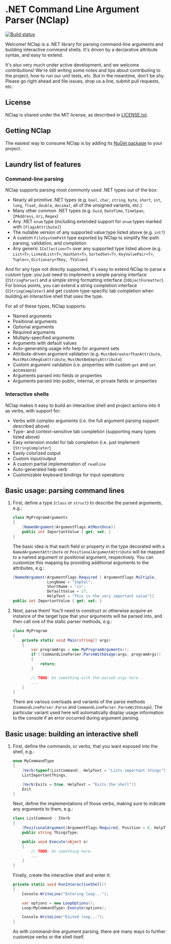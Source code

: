 # .NET Command Line Argument Parser (NClap)

[![Build status](https://ci.appveyor.com/api/projects/status/ay9tjpxor3n4gv1i/branch/master?svg=true)](https://ci.appveyor.com/project/reubeno/nclap/branch/master)

Welcome! NClap is a .NET library for parsing command-line arguments and building interactive
command shells. It's driven by a declarative attribute syntax, and easy to extend.

It's also very much under active development, and we welcome contributions! We're still writing
some notes and tips about contributing to the project, how to run our unit tests, etc. But in the
meantime, don't be shy. Please go right ahead and file issues, drop us a line, submit pull requests,
etc.

## License

NClap is shared under the MIT license, as described in [LICENSE.txt](https://reubeno.github.io/NClap/LICENSE.txt).


## Getting NClap

The easiest way to consume NClap is by adding its [NuGet package](https://www.nuget.org/packages/NClap) to your project.


## Laundry list of features

### Command-line parsing

NClap supports parsing most commonly used .NET types out of the box:

* Nearly all primitive .NET types (e.g. `bool`, `char`, `string`, `byte`, `short`, `int`, `long`, `float`, `double`, `decimal`, all of the unsigned variants, etc.)
* Many other common .NET types (e.g. `Guid`, `DateTime`, `TimeSpan`, `IPAddress`, `Uri`, `Regex`)
* Any .NET `enum` type (including extended support for `enum` types marked with `[FlagsAttribute]`)
* The nullable version of any supported value type listed above (e.g. `int?`)
* A custom `FileSystemPath` type exported by NClap to simplify file-path parsing, validation, and completion
* Any generic `ICollection<T>` over any supported type listed above (e.g. `List<T>`, `LinkedList<T>`, `HashSet<T>`, `SortedSet<T>`, `KeyValuePair<T>`, `Tuple<>`, `Dictionary<TKey, TValue>`)

And for any type not directly supported, it's easy to extend NClap to parse a
custom type: you just need to implement a simple parsing interface
(`IStringParser`) and a simple string formatting interface (`IObjectFormatter`).
For bonus points, you can extend a string completion interface
(`IStringCompleter`) and get custom type-specific tab completion when building
an interactive shell that uses the type.

For all of these types, NClap supports:

* Named arguments
* Positional arguments
* Optional arguments
* Required arguments
* Multiply-specified arguments
* Arguments with default values
* Auto-generating usage info help for argument sets
* Attribute-driven argument validation (e.g. `MustBeGreaterThanAttribute`, `MustMatchRegExAttribute`, `MustNotBeEmptyAttribute`)
* Custom argument validation (i.e. properties with custom `get` and `set` accessors)
* Arguments parsed into fields or properties
* Arguments parsed into public, internal, or private fields or properties

### Interactive shells

NClap makes it easy to build an interactive shell and project actions into it as verbs, with support for:

* Verbs with complex arguments (i.e. the full argument parsing support described above)
* Type- and context-sensitive tab completion (supporting many types listed above)
* Easy extension model for tab completion (i.e. just implement `IStringCompleter`)
* Easily colorized output
* Custom input/output
* A custom partial implementation of `readline`
* Auto-generated help verb
* Customizable keyboard bindings for input operations

## Basic usage: parsing command lines

1. First, define a type (`class` or `struct`) to describe the parsed arguments, e.g.:

    ```csharp
    class MyProgramArguments
    {
        [NamedArgument(ArgumentFlags.AtMostOnce)]
        public int ImportantValue { get; set; }
    }
    ```

    The basic idea is that each field or property in the type decorated with a `NamedArgumentAttribute` or
    `PositionalArgumentAttribute` will be mapped to a named argument or positional argument, respectively.
    You can customize this mapping by providing additional arguments to the attributes, e.g.:

    ```csharp
    [NamedArgument(ArgumentFlags.Required | ArgumentFlags.Multiple,
                   LongName = "ImpVal",
                   ShortName = "iv",
                   DefaultValue = 17,
                   HelpText = "This is the very important value")]
    public int ImportantValue { get; set; }
    ```

2. Next, parse them!  You'll need to construct or otherwise acquire an instance of the target type that
   your arguments will be parsed into, and then call one of the static parser methods, e.g.:

    ```csharp
    class MyProgram
    {
        private static void Main(string[] args)
        {
            var programArgs = new MyProgramArguments();
            if (!CommandLineParser.ParseWithUsage(args, programArgs))
            {
                return;
            }

            // TODO: Do something with the parsed args here...
            ...
        }
    }
    ```

    There are various overloads and variants of the parse methods (`CommandLineParser.Parse` and
    `CommandLineParser.ParseWithUsage`).  The particular variant used here will automatically
    display usage information to the console if an error occurred during argument parsing.

## Basic usage: building an interactive shell

1. First, define the commands, or verbs, that you want exposed into the shell, e.g.:

    ```csharp
    enum MyCommandType
    {
        [Verb(typeof(ListCommand), HelpText = "Lists important things")]
        ListImportantThings,

        [Verb(Exits = true, HelpText = "Exits the shell")]
        Exit
    }
    ```

    Next, define the implementations of those verbs, making sure to indicate any arguments to them, e.g.:

    ```csharp
    class ListCommand : IVerb
    {
        [PositionalArgument(ArgumentFlags.Required, Position = 0, HelpText = "Type of things to list")]
        public string ThingsType;

        public void Execute(object o)
        {
            // TODO: Do something here.
            ...
        }
    }
    ```

    Finally, create the interactive shell and enter it:

    ```csharp
    private static void RunInteractiveShell()
    {
        Console.WriteLine("Entering loop...");

        var options = new LoopOptions();
        Loop<MyCommandType>.Execute(options);

        Console.WriteLine("Exited loop...");
    }
    ```

    As with command-line argument parsing, there are many ways to further customize verbs or the
    shell itself.
